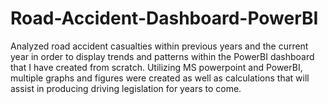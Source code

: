 # Road-Accident-Dashboard-PowerBI

Analyzed road accident casualties within previous years and the current year in order to display trends and patterns within the PowerBI dashboard that I have created from scratch. Utilizing MS powerpoint and PowerBI, multiple graphs and figures were created as well as calculations that will assist in producing driving legislation for years to come.
